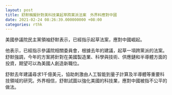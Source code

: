 ```yaml
---
layout: post
title: 舒默稱擬針對美科技業起草跨黨派法案　外界料應對中國
date: 2021-02-24 08:26:39.000000000 +08:00
categories: rthk
---
```


美國參議院民主黨領袖舒默表示，已經指示起草法案，應對中國崛起。

他表示，已經指示參議院相關委員會，根據去年的建議，起草一項跨黨派的法案。舒默強調，今年的方案將針對在美國製造業、科學與技術、供應鏈和半導體方面的投資，期望可以為美國人創造新職位。

舒默去年建議尋求1千億美元，協助刺激由人工智能到量子計算及半導體等重要科技領域的研究。外界相信，舒默試圖以強化美國的科技業，應對中國被指不公平的做法。
